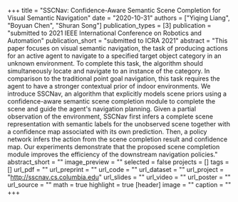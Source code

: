+++
title = "SSCNav: Confidence-Aware Semantic Scene Completion for Visual Semantic Navigation"
date = "2020-10-31"
authors = ["Yiqing Liang", "Boyuan Chen", "Shuran Song"]
publication_types = [3]
publication = "submitted to 2021 IEEE International Conference on Robotics and Automation"
publication_short = "submitted to ICRA 2021"
abstract = "This paper focuses on visual semantic navigation, the task of producing actions for an active agent to navigate to a specified target object category in an unknown environment. To complete this task, the algorithm should simultaneously locate and navigate to an instance of the category. In comparison to the traditional point goal navigation, this task requires the agent to have a stronger contextual prior of indoor environments. We introduce SSCNav, an algorithm that explicitly models scene priors using a confidence-aware semantic scene completion module to complete the scene and guide the agent's navigation planning. Given a partial observation of the environment, SSCNav first infers a complete scene representation with semantic labels for the unobserved scene together with a confidence map associated with its own prediction. Then, a policy network infers the action from the scene completion result and confidence map. Our experiments demonstrate that the proposed scene completion module improves the efficiency of the downstream navigation policies."
abstract_short = ""
image_preview = ""
selected = false
projects = []
tags = []
url_pdf = ""
url_preprint = ""
url_code = ""
url_dataset = ""
url_project = "http://sscnav.cs.columbia.edu"
url_slides = ""
url_video = ""
url_poster = ""
url_source = ""
math = true
highlight = true
[header]
image = ""
caption = ""
+++
